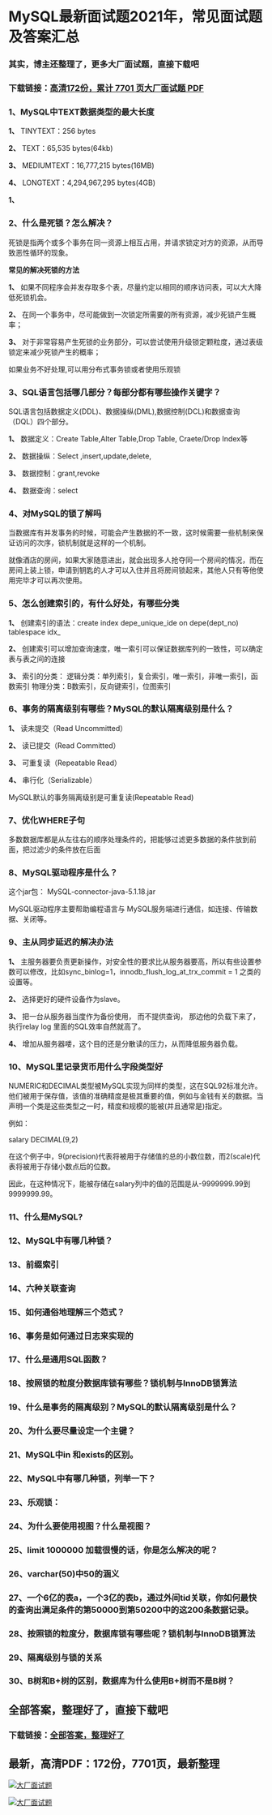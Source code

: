 # MySQL最新面试题2021年，常见面试题及答案汇总

### 其实，博主还整理了，更多大厂面试题，直接下载吧

### 下载链接：[高清172份，累计 7701 页大厂面试题  PDF](https://github.com/souyunku/DevBooks/blob/master/docs/index.md)



### 1、MySQL中TEXT数据类型的最大长度

**1、** TINYTEXT：256 bytes

**2、** TEXT：65,535 bytes(64kb)

**3、** MEDIUMTEXT：16,777,215 bytes(16MB)

**4、** LONGTEXT：4,294,967,295 bytes(4GB)

**1、** 
### 2、什么是死锁？怎么解决？

死锁是指两个或多个事务在同一资源上相互占用，并请求锁定对方的资源，从而导致恶性循环的现象。

**常见的解决死锁的方法**

**1、** 如果不同程序会并发存取多个表，尽量约定以相同的顺序访问表，可以大大降低死锁机会。

**2、** 在同一个事务中，尽可能做到一次锁定所需要的所有资源，减少死锁产生概率；

**3、** 对于非常容易产生死锁的业务部分，可以尝试使用升级锁定颗粒度，通过表级锁定来减少死锁产生的概率；

如果业务不好处理,可以用分布式事务锁或者使用乐观锁


### 3、SQL语言包括哪几部分？每部分都有哪些操作关键字？

SQL语言包括数据定义(DDL)、数据操纵(DML),数据控制(DCL)和数据查询（DQL）四个部分。

**1、** 数据定义：Create Table,Alter Table,Drop Table, Craete/Drop Index等

**2、** 数据操纵：Select ,insert,update,delete,

**3、** 数据控制：grant,revoke

**4、** 数据查询：select


### 4、对MySQL的锁了解吗

当数据库有并发事务的时候，可能会产生数据的不一致，这时候需要一些机制来保证访问的次序，锁机制就是这样的一个机制。

就像酒店的房间，如果大家随意进出，就会出现多人抢夺同一个房间的情况，而在房间上装上锁，申请到钥匙的人才可以入住并且将房间锁起来，其他人只有等他使用完毕才可以再次使用。


### 5、怎么创建索引的，有什么好处，有哪些分类

**1、** 创建索引的语法：create index depe_unique_ide on depe(dept_no) tablespace idx_

**2、** 创建索引可以增加查询速度，唯一索引可以保证数据库列的一致性，可以确定表与表之间的连接

**3、** 索引的分类： 逻辑分类：单列索引，复合索引，唯一索引，非唯一索引，函数索引 物理分类：B数索引，反向键索引，位图索引


### 6、事务的隔离级别有哪些？MySQL的默认隔离级别是什么？

**1、** 读未提交（Read Uncommitted）

**2、** 读已提交（Read Committed）

**3、** 可重复读（Repeatable Read）

**4、** 串行化（Serializable）

MySQL默认的事务隔离级别是可重复读(Repeatable Read)


### 7、优化WHERE子句

多数数据库都是从左往右的顺序处理条件的，把能够过滤更多数据的条件放到前面，把过滤少的条件放在后面


### 8、MySQL驱动程序是什么？

这个jar包： MySQL-connector-java-5.1.18.jar

MySQL驱动程序主要帮助编程语言与 MySQL服务端进行通信，如连接、传输数据、关闭等。


### 9、主从同步延迟的解决办法

**1、** 主服务器要负责更新操作，对安全性的要求比从服务器要高，所以有些设置参数可以修改，比如sync_binlog=1，innodb_flush_log_at_trx_commit = 1 之类的设置等。

**2、** 选择更好的硬件设备作为slave。

**3、** 把一台从服务器当度作为备份使用， 而不提供查询， 那边他的负载下来了， 执行relay log 里面的SQL效率自然就高了。

**4、** 增加从服务器喽，这个目的还是分散读的压力，从而降低服务器负载。


### 10、MySQL里记录货币用什么字段类型好

NUMERIC和DECIMAL类型被MySQL实现为同样的类型，这在SQL92标准允许。他们被用于保存值，该值的准确精度是极其重要的值，例如与金钱有关的数据。当声明一个类是这些类型之一时，精度和规模的能被(并且通常是)指定。

例如：

salary DECIMAL(9,2)

在这个例子中，9(precision)代表将被用于存储值的总的小数位数，而2(scale)代表将被用于存储小数点后的位数。

因此，在这种情况下，能被存储在salary列中的值的范围是从-9999999.99到9999999.99。


### 11、什么是MySQL?
### 12、MySQL中有哪几种锁？
### 13、前缀索引
### 14、六种关联查询
### 15、如何通俗地理解三个范式？
### 16、事务是如何通过日志来实现的
### 17、什么是通用SQL函数？
### 18、按照锁的粒度分数据库锁有哪些？锁机制与InnoDB锁算法
### 19、什么是事务的隔离级别？MySQL的默认隔离级别是什么？
### 20、为什么要尽量设定一个主键？
### 21、MySQL中in 和exists的区别。
### 22、MySQL中有哪几种锁，列举一下？
### 23、乐观锁：
### 24、为什么要使用视图？什么是视图？
### 25、limit 1000000 加载很慢的话，你是怎么解决的呢？
### 26、varchar(50)中50的涵义
### 27、一个6亿的表a，一个3亿的表b，通过外间tid关联，你如何最快的查询出满足条件的第50000到第50200中的这200条数据记录。
### 28、按照锁的粒度分，数据库锁有哪些呢？锁机制与InnoDB锁算法
### 29、隔离级别与锁的关系
### 30、B树和B+树的区别，数据库为什么使用B+树而不是B树？




## 全部答案，整理好了，直接下载吧

### 下载链接：[全部答案，整理好了](https://www.souyunku.com/wp-content/uploads/weixin/githup-weixin-2.png)




## 最新，高清PDF：172份，7701页，最新整理

[![大厂面试题](https://www.souyunku.com/wp-content/uploads/weixin/mst.png "架构师专栏")](https://www.souyunku.com/wp-content/uploads/weixin/githup-weixin.png "架构师专栏")

[![大厂面试题](https://www.souyunku.com/wp-content/uploads/weixin/githup-weixin.png "架构师专栏")](https://www.souyunku.com/wp-content/uploads/weixin/githup-weixin.png "架构师专栏")
